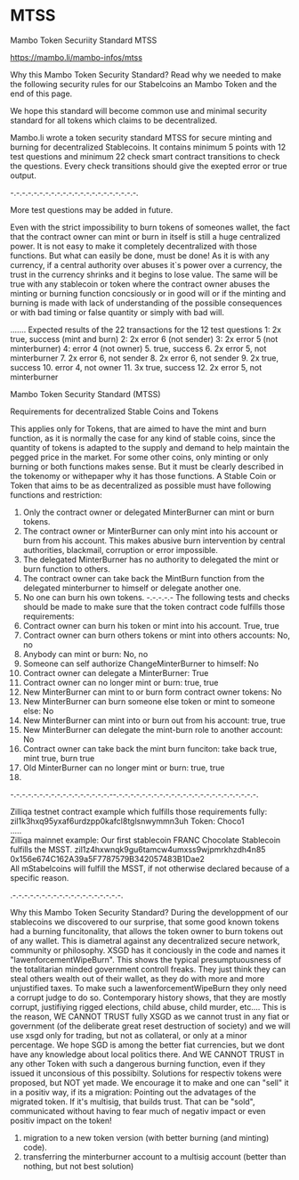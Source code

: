 # MTSS
Mambo Token Securiity Standard MTSS

https://mambo.li/mambo-infos/mtss

Why this Mambo Token Security Standard?
Read why we needed to make the following security rules for our Stabelcoins an Mambo Token and the end of this page.

We hope this standard will become common use and minimal security standard for all tokens which claims to be decentralized.

Mambo.li wrote a token security standard MTSS for secure minting and burning for decentralized Stablecoins.
It contains minimum 5 points
with 12 test questions
and minimum 22 check smart contract transitions to check the questions.
Every check transitions should give the exepted error or true output.

-.-.-.-.-.-.-.-.-.-.-.-.-.-.-.-.-.-.-.-.-.-.

More test questions may be added in future.

Even with the strict impossibility to burn tokens of someones wallet,
the fact that the contract owner can mint or burn in itself is still a huge centralized power.
It is not easy to make it completely decentralized with those functions. But what can easily be done, must be done!
As it is with any currency, if a central authority over abuses it`s power over a currency, the trust in the currency shrinks and it begins to lose value.
The same will be true with any stablecoin or token where the contract owner abuses the minting or burning function concsiously or in good will or if the minting and burning is made with lack of understanding of the possible consequences or with bad timing or false quantity or simply with bad will.

.......
Expected results of the 22 transactions for the 12 test questions
1: 2x true, success (mint and burn)
2: 2x error 6 (not sender)
3: 2x error 5 (not minterburner)
4: error 4 (not owner)
5. true, success
6. 2x error 5, not minterburner
7. 2x error 6, not sender
8. 2x error 6, not sender
9. 2x true, success
10. error 4, not owner
11. 3x true, success
12. 2x error 5, not minterburner

Mambo Token Security Standard (MTSS) <br>

Requirements for decentralized Stable Coins and Tokens <br>

This applies only for Tokens, that are aimed to have the mint and burn function, as it is normally the case for any kind of stable coins, since the quantity of tokens is adapted to the supply and demand to help maintain the pegged price in the market.
For some other coins, only minting or only burning or both functions makes sense. But it must be clearly described in the tokenomy or withepaper why it has those functions.
A Stable Coin or Token that aims to be as decentralized as possible must have following functions and restriction:
1. Only the contract owner or delegated MinterBurner can mint or burn tokens.
2. The contract owner or MinterBurner can only mint into his account or burn from his account.
This makes abusive burn intervention by central authorities, blackmail, corruption or error impossible.
3. The delegated MinterBurner has no authority to delegated the mint or burn function to others.
4. The contract owner can take back the MintBurn function from the delegated minterburner to himself or delegate another one.
5. No one can burn his own tokens.
-.-.-.-.-
The following tests and checks should be made to make sure that the token contract code fulfills those requirements:
1. Contract owner can burn his token or mint into his account. True, true
2. Contract owner can burn others tokens or mint into others accounts: No, no
3. Anybody can mint or burn: No, no
4. Someone can self authorize ChangeMinterBurner to himself: No
5. Contract owner can delegate a MinterBurner: True
6. Contract owner can no longer mint or burn: true, true
7. New MinterBurner can mint to or burn form contract owner tokens: No
8. New MinterBurner can burn someone else token or mint to someone else: No
9. New MinterBurner can mint into or burn out from his account: true, true
10. New MinterBurner can delegate the mint-burn role to another account: No
11. Contract owner can take back the mint burn funciton: take back true, mint true, burn true
12. Old MinterBurner can no longer mint or burn: true, true
13. 
-.-.-.-.-.-.-.-.-.-.-.-.-.-.-.-.-.--.-.-.-.-.-.-.-.-.-.-.-.-.-.-.-.-.-.-.-.-.-.-.-.-.

Zilliqa testnet contract example which fulfills those requirements fully:<br>
zil1k3hxq95yxaf6urdzpp0kafcl8tglsnwymmn3uh
Token: Choco1 <br>
.....<br>
Zilliqa mainnet example:
Our first stablecoin FRANC Chocolate Stablecoin fulfills the MSST.
zil1z4hxwnqk9gu6tamcw4umxss9wjpmrkhzdh4n85 <br>
0x156e674C162A39a5F7787579B342057483B1Dae2 <br>
All mStabelcoins will fulfill the MSST, if not otherwise declared because of a specific reason.

.-.-.-.-.-.-.-.-.-.-.-.-.-.-.-.-.-.-.-.

Why this Mambo Token Security Standard?
During the developpment of our stablecoins we discovered to our surprise, that some good known tokens had a burning funcitonality, that allows the token owner to burn tokens out of any wallet.
This is diametral against any decentralized secure network, community or philosophy.
XSGD has it conciously in the code and names it "lawenforcementWipeBurn". This shows the typical presumptuousness of the totalitarian minded government controll freaks.
They just think they can steal others wealth out of their wallet, as they do with more and more unjustified taxes. To make such a lawenforcementWipeBurn they only need a corrupt judge to do so. Contemporary history shows, that they are mostly corrupt, justifiying rigged elections, child abuse, child murder, etc....
This is the reason, WE CANNOT TRUST fully XSGD as we cannot trust in any fiat or government (of the deliberate great reset destruction of society) and we will use xsgd only for trading, but not as collateral, or only at a minor percentage. We hope SGD is among the better fiat currencies, but we dont have any knowledge about local politics there.
And WE CANNOT TRUST in any other Token with such a dangerous burning function, even if they issued it unconsious of this possibilty.
Solutions for respectiv tokens were proposed, but NOT yet made.
We encourage it to make and one can "sell" it in a positiv way, if its a migration: Pointing out the advatages of the migrated token.
If it's multisig, that builds trust. That can be "sold", communicated without having to fear much of negativ impact or even positiv impact on the token!
1. migration to a new token version (with better burning (and minting) code).
2. transferring the minterburner account to a multisig account (better than nothing, but not best solution)
